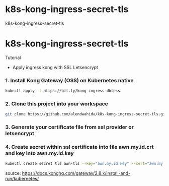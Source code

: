 # k8s-kong-ingress-secret-tls
k8s-kong-ingress-secret-tls

# k8s-kong-ingress-secret-tls
Tutorial
- Apply ingress kong with SSL Letsencrypt

### 1. Install Kong Gateway (OSS) on Kubernetes native
   ```bash
   kubectl apply -f https://bit.ly/kong-ingress-dbless
   ```
### 2. Clone this project into your workspace
   ```bash
   git clone https://github.com/alendwahida/k8s-kong-ingress-secret-tls.git
   ```
### 3. Generate your certificate file from ssl provider or letsencrypt
### 4. Create secret within ssl certificate into file awn.my.id.crt and key into awn.my.id.key
   ```bash
   kubectl create secret tls awn-tls --key="awn.my.id.key" --cert="awn.my.id.crt"
   ```

   source: https://docs.konghq.com/gateway/2.8.x/install-and-run/kubernetes/

